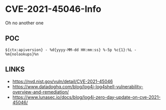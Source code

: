 # CVE-2021-45046-Info
Oh no another one

## POC

    ${ctx:apiversion} - %d{yyyy-MM-dd HH:mm:ss} %-5p %c{1}:%L - %m{nolookups}%n

## LINKS
* https://nvd.nist.gov/vuln/detail/CVE-2021-45046
* https://www.datadoghq.com/blog/log4j-log4shell-vulnerability-overview-and-remediation/
* https://www.lunasec.io/docs/blog/log4j-zero-day-update-on-cve-2021-45046/
